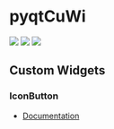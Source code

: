 # pyqtCuWi
<p>
  <img src="https://img.shields.io/badge/python-3.6%2B-informational?style=flat-square&logo=python">
  <img src="https://img.shields.io/badge/license-GPL%203.0-succes.svg?style=flat-square&logo=license">
  <img src="https://img.shields.io/badge/version-1.0.1-important?style=flat-square">
</p>
<h2>Custom Widgets </h2>

<h3> IconButton </h3>

- <a href="https://github.com/myygunduz/custom-widgets/blob/main/documentation.md#iconbutton" >Documentation</a>


